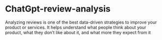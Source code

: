 # ChatGpt-review-analysis
Analyzing reviews is one of the best data-driven strategies to improve your product or services. It helps understand what
people think about your product, what they don’t like about it, and what more they expect from it
